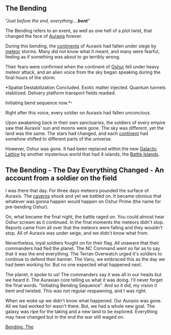 ## The Bending

_"Just before the end, everything....**bent**"_

The Bending refers to an event, as well as one hell of a plot twist,
that changed the face of [Auraxis](Auraxis.md "wikilink") forever.

During this bending, the [continents](continent.md "wikilink") of Auraxis
had fallen under siege by [meteor](meteor.md "wikilink") storms. Many did
not know what it meant, and many were fearful, feeling as if something
was about to go terribly wrong.

Their fears were confirmed when the continent of
[Oshur](Oshur.md "wikilink") fell under heavy meteor attack, and an alien
voice from the sky began speaking during the final hours of the storm.

\*Spatial Destabilization Concluded.
Exotic matter injected. Quantum tunnels stabilized.
Delivery platform transport fields readied.

Initiating bend sequence now.\*<font size=-2>\*</font>

Right after this voice, every soldier on Auraxis had fallen unconcious.

Upon awakening back in their own sanctuaries, the soldiers of every
empire saw that Auraxis' sun and moons were gone. The sky was different,
yet the land was the same. The stars had changed, and each
[continent](continent.md "wikilink") had somehow shifted to different parts
of the universe.

However, Oshur was gone. It had been replaced within the new [Galactic
Lattice](Galactic_Lattice.md "wikilink") by another mysterious world that
had 4 islands, the [Battle Islands](Battle_Islands.md "wikilink").

## The Bending - The Day Everything Changed - An account from a soldier on the field

I was there that day. For three days meteors pounded the surface of
Auraxis. The [caverns](caverns.md "wikilink") shook and yet we battled on.
It became obvious that whatever was gonna happen would happen on Oshur
Prime (the name for pre-bending Oshur).

On, what became the final night, the battle raged on. You could almost
hear Oshur scream as it continued. In the final moments the meteors
didn't stop. Reports came from all over that the meteors were falling
and they wouldn't stop. All of Auraxis was under seige, and we didn't
know what from.

Nevertheless, loyal soldiers fought on for their flag. All unaware that
their commanders had fled the planet. The NC Command went so far as to
say that it was the end everything. The Terran Overwatch urged it's
soldiers to continue to defend their banner. The Vanu, we embraced this
as the day we had been working for. But no one expected what happened
next.

The planet, it spoke to us! The commanders say it was all in our heads
but we heard it. The Auraxian core telling us what it was doing. I'll
never forget the final words. "Initiating Bending Sequence". And so it
did, my vision it bent and twisted. This was not regular respawning, and
I was right.

When we woke up we didn't know what happened. Our Auraxis was gone. All
we had worked for wasn't there. But, we had a whole new goal. The galaxy
was ripe for the taking and a new land to be explored. Everything may
have changed but in the end the war still waged on.

[Bending, The](Category:Events.md "wikilink")
